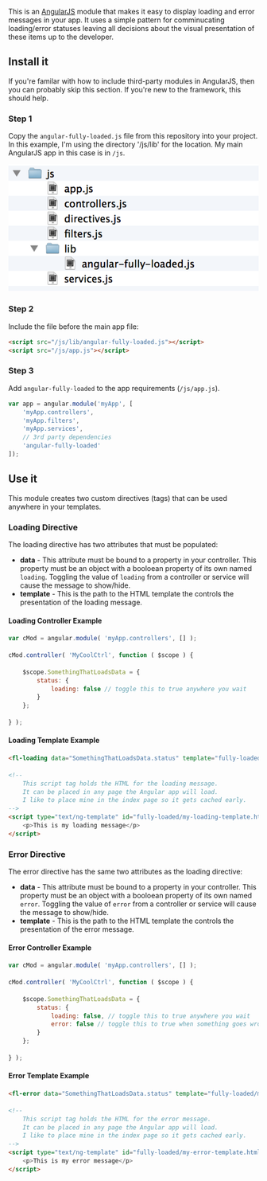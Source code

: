 This is an [AngularJS](http://angularjs.org/) module that makes it easy to display loading and error messages in your app. It uses a simple pattern for comminucating loading/error statuses leaving all decisions about the visual presentation of these items up to the developer.

## Install it
If you're familar with how to include third-party modules in AngularJS, then you can probably skip this section. If you're new to the framework, this should help.

### Step 1
Copy the `angular-fully-loaded.js` file from this repository into your project. In this example, I'm using the directory '/js/lib' for the location. My main AngularJS app in this case is in `/js`.

![Screenshot of files in project folder](https://raw.githubusercontent.com/projectweekend/angular-fully-loaded/master/screenshots/copy-files-into-project.png)

### Step 2
Include the file before the main app file:

~~~html
<script src="/js/lib/angular-fully-loaded.js"></script>
<script src="/js/app.js"></script>
~~~

### Step 3
Add `angular-fully-loaded` to the app requirements (`/js/app.js`).
~~~javascript
var app = angular.module('myApp', [
    'myApp.controllers',
    'myApp.filters',
    'myApp.services',
    // 3rd party dependencies
    'angular-fully-loaded'
]);
~~~

## Use it
This module creates two custom directives (tags) that can be used anywhere in your templates. 

### Loading Directive
The loading directive has two attributes that must be populated:

* **data** - This attribute must be bound to a property in your controller. This property must be an object with a booloean property of its own named `loading`. Toggling the value of `loading` from a controller or service will cause the message to show/hide.
* **template** - This is the path to the HTML template the controls the presentation of the loading message.

#### Loading Controller Example
~~~javascript
var cMod = angular.module( 'myApp.controllers', [] );

cMod.controller( 'MyCoolCtrl', function ( $scope ) {

    $scope.SomethingThatLoadsData = {
        status: {
            loading: false // toggle this to true anywhere you wait
        }
    };

} );
~~~


#### Loading Template Example
~~~html
<fl-loading data="SomethingThatLoadsData.status" template="fully-loaded/my-loading-template.html"></fl-loading>

<!--
    This script tag holds the HTML for the loading message.
    It can be placed in any page the Angular app will load.
    I like to place mine in the index page so it gets cached early.
-->
<script type="text/ng-template" id="fully-loaded/my-loading-template.html">
    <p>This is my loading message</p>
</script>
~~~

### Error Directive
The error directive has the same two attributes as the loading directive:

* **data** - This attribute must be bound to a property in your controller. This property must be an object with a booloean property of its own named `error`. Toggling the value of `error` from a controller or service will cause the message to show/hide.
* **template** - This is the path to the HTML template the controls the presentation of the error message.

#### Error Controller Example
~~~javascript
var cMod = angular.module( 'myApp.controllers', [] );

cMod.controller( 'MyCoolCtrl', function ( $scope ) {

    $scope.SomethingThatLoadsData = {
        status: {
            loading: false, // toggle this to true anywhere you wait
            error: false // toggle this to true when something goes wrong
        }
    };

} );
~~~

#### Error Template Example
~~~html
<fl-error data="SomethingThatLoadsData.status" template="fully-loaded/my-error-template.html"></fl-error>

<!--
    This script tag holds the HTML for the error message.
    It can be placed in any page the Angular app will load.
    I like to place mine in the index page so it gets cached early.
-->
<script type="text/ng-template" id="fully-loaded/my-error-template.html">
    <p>This is my error message</p>
</script>
~~~
